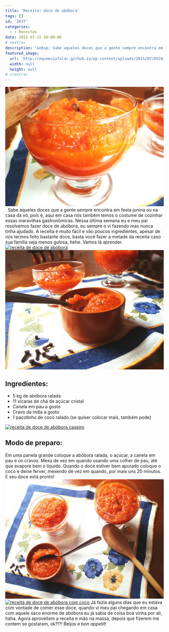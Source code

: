 ```yaml
---
title: 'Receita: doce de abóbora'
tags: []
id: '2637'
categories:
  - - Receitas
date: 2015-07-15 20:00:08
# <extra>
description: '&nbsp; Sabe aqueles doces que a gente sempre encontra em festa junina ou na casa da vó, pois é, aqui em casa nós também temos o costume de cozinhar essas maravilhas gastronômicas. Nessa última semana eu e meu pai resolvemos fazer doce de abóbora, eu sempre o vi fazendo mas nunca tinha ajudado. A receita é muito fácil e vão poucos ingredientes, apesar de nós termos feito bastante doce, basta você fazer a metade da receita caso sua família seja menos gulosa, hehe. Vamos lá aprender. Ingredientes: 5 kg de abóbora ralada 11 xícaras de chá de açúcar cristal Canela em pau a gosto Cravo da índia a gosto 1 pacotinho de coco ralado (se quiser colocar mais, também pode) &nbsp; Modo de preparo: Em uma panela grande coloque a abóbora ralada, o açúcar, a canela em pau e os &hellip;'
featured_image: 
  url: 'http://oqueeuiafalar.github.io/wp-content/uploads/2015/07/DSC03896-1024x768.jpg'
  width: null
  height: null
# </extra>
---
```


[![doce de abobora caseiro ](/wp-content/uploads/2015/07/DSC03896-1024x768.jpg)](/wp-content/uploads/2015/07/DSC03896.jpg)   Sabe aqueles doces que a gente sempre encontra em festa junina ou na casa da vó, pois é, aqui em casa nós também temos o costume de cozinhar essas maravilhas gastronômicas. Nessa última semana eu e meu pai resolvemos fazer doce de abóbora, eu sempre o vi fazendo mas nunca tinha ajudado. A receita é muito fácil e vão poucos ingredientes, apesar de nós termos feito bastante doce, basta você fazer a metade da receita caso sua família seja menos gulosa, hehe. Vamos lá aprender. [![receita de doce de abóbora ](/wp-content/uploads/2015/07/receita-de-doce-de-abóbora-1024x768.jpg)](/wp-content/uploads/2015/07/receita-de-doce-de-abóbora.jpg) [![receita de doce de abóbora caseiro](/wp-content/uploads/2015/07/DSC03891-1024x768.jpg)](/wp-content/uploads/2015/07/DSC03891.jpg)

## Ingredientes:

*   5 kg de abóbora ralada
*   11 xícaras de chá de açúcar cristal
*   Canela em pau a gosto
*   Cravo da índia a gosto
*   1 pacotinho de coco ralado (se quiser colocar mais, também pode)

[![receita de doce de abóbora caseiro](/wp-content/uploads/2015/07/receita-de-doce-de-abóbora-caseiro-1024x768.jpg)](/wp-content/uploads/2015/07/receita-de-doce-de-abóbora-caseiro.jpg)  

## Modo de preparo:

Em uma panela grande coloque a abóbora ralada, o açúcar, a canela em pau e os cravos. Mexa de vez em quando usando uma colher de pau, até que evapore bem o líquido. Quando o doce estiver bem apurado coloque o coco e deixe ferver, mexendo de vez em quando, por mais uns 20 minutos. E seu doce está pronto! [![receita de doce de abóbora com coco](/wp-content/uploads/2015/07/DSC03886-1024x768.jpg)](/wp-content/uploads/2015/07/DSC03886.jpg) [![receita de doce de abóbora com coco](/wp-content/uploads/2015/07/doce-de-abóbora-com-coco-1024x768.jpg)](/wp-content/uploads/2015/07/doce-de-abóbora-com-coco.jpg) Já fazia alguns dias que eu estava com vontade de comer esse doce, quando vi meu pai chegando em casa com aquele saco enorme de abóbora eu já sabia de coisa boa vinha por ali, haha. Agora aproveitem a receita e mão na massa, depois que fizerem me contem se gostaram, ok?!?! Beijos e _bon appetit_!
